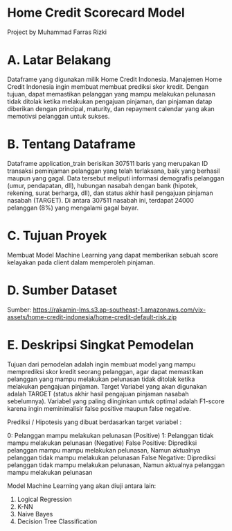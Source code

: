 # Home Credit Scorecard Model
Project by Muhammad Farras Rizki

# A. Latar Belakang
Dataframe yang digunakan milik Home Credit Indonesia. Manajemen Home Credit Indonesia ingin membuat membuat prediksi skor kredit. Dengan tujuan, dapat memastikan pelanggan yang mampu melakukan pelunasan tidak ditolak ketika melakukan pengajuan pinjaman, dan pinjaman datap diberikan dengan principal, maturity, dan repayment calendar yang akan memotivsi pelanggan untuk sukses.

# B. Tentang Dataframe
Dataframe application_train berisikan 307511 baris yang merupakan ID transaksi peminjaman pelanggan yang telah terlaksana, baik yang berhasil maupun yang gagal. Data tersebut meliputi informasi demografis pelanggan (umur, pendapatan, dll), hubungan nasabah dengan bank (hipotek, rekening, surat berharga, dll), dan status akhir hasil pengajuan pinjaman nasabah (TARGET). Di antara 307511 nasabah ini, terdapat 24000 pelanggan (8%) yang mengalami gagal bayar.

# C. Tujuan Proyek
Membuat Model Machine Learning yang dapat memberikan sebuah score kelayakan pada client dalam memperoleh pinjaman.

# D. Sumber Dataset
Sumber: https://rakamin-lms.s3.ap-southeast-1.amazonaws.com/vix-assets/home-credit-indonesia/home-credit-default-risk.zip

# E. Deskripsi Singkat Pemodelan
Tujuan dari pemodelan adalah ingin membuat model yang mampu memprediksi skor kredit seorang pelanggan, agar dapat memastikan pelanggan yang mampu melakukan pelunasan tidak ditolak ketika melakukan pengajuan pinjaman. Target Variabel yang akan digunakan adalah TARGET (status akhir hasil pengajuan pinjaman nasabah sebelumnya). Variabel yang paling diinginkan untuk optimal adalah F1-score karena ingin meminimalisir false positive maupun false negative.

Prediksi / Hipotesis yang dibuat berdasarkan target variabel :

0: Pelanggan mampu melakukan pelunasan (Positive)
1: Pelanggan tidak mampu melakukan pelunasan (Negative)
False Positive: Diprediksi pelanggan mampu mampu melakukan pelunasan, Namun aktualnya pelanggan tidak mampu melakukan pelunasan
False Negative: Diprediksi pelanggan tidak mampu melakukan pelunasan, Namun aktualnya pelanggan mampu melakukan pelunasan

Model Machine Learning yang akan diuji antara lain:
1. Logical Regression
2. K-NN
3. Naive Bayes
4. Decision Tree Classification
